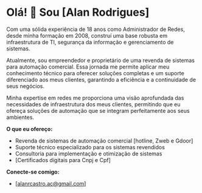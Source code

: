 # Olá! 👋 Sou [Alan Rodrigues]

Com uma sólida experiência de 18 anos como Administrador de Redes, desde minha formação em 2008, construí uma base robusta em infraestrutura de TI, segurança da informação e gerenciamento de sistemas.

Atualmente, sou empreendedor e proprietário de uma revenda de sistemas para automação comercial. Essa jornada me permite aplicar meu conhecimento técnico para oferecer soluções completas e um suporte diferenciado aos meus clientes, garantindo a eficiência e a continuidade de seus negócios.

Minha expertise em redes me proporciona uma visão aprofundada das necessidades de infraestrutura dos meus clientes, permitindo que eu ofereça soluções de automação que se integram perfeitamente aos seus ambientes.

**O que eu ofereço:**

* Revenda de sistemas de automação comercial [hotline, Zweb e Gdoor]
* Suporte técnico especializado para os sistemas revendidos
* Consultoria para implementação e otimização de sistemas
* [Certificados digitais para Cnpj e Cpf]

**Conecte-se comigo:**

* [alanrcastro.ac@gmail.com]
